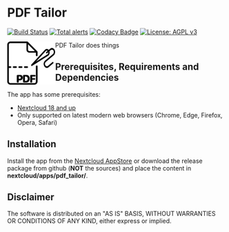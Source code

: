 # PDF Tailor
[![Build Status](https://travis-ci.org/janis91/pdf_tailor.svg?branch=master)](https://travis-ci.org/janis91/pdf_tailor) [![Total alerts](https://img.shields.io/lgtm/alerts/g/janis91/pdf_tailor.svg?logo=lgtm&logoWidth=18)](https://lgtm.com/projects/g/janis91/pdf_tailor/alerts/) [![Codacy Badge](https://api.codacy.com/project/badge/Grade/5b2f7b13ba194bb4a009a91b02c5ac0c)](https://www.codacy.com/manual/janis91/pdf_tailor?utm_source=github.com&amp;utm_medium=referral&amp;utm_content=janis91/pdf_tailor&amp;utm_campaign=Badge_Grade) [![License: AGPL v3](https://img.shields.io/badge/License-AGPL%20v3-blue.svg)](http://www.gnu.org/licenses/agpl-3.0)

<img align="left" src="screenshots/app.png" height="100">

PDF Tailor does things

## Prerequisites, Requirements and Dependencies
The app has some prerequisites:
 - [Nextcloud 18 and up](https://nextcloud.com/)
 - Only supported on latest modern web browsers (Chrome, Edge, Firefox, Opera, Safari)

## Installation
Install the app from the [Nextcloud AppStore](http://apps.nextcloud.com) or download the release package from github (**NOT** the sources) and place the content in **nextcloud/apps/pdf_tailor/**.

## Disclaimer
The software is distributed on an "AS IS" BASIS, WITHOUT WARRANTIES OR
CONDITIONS OF ANY KIND, either express or implied.
